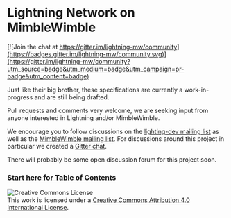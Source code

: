 # Lightning Network on MimbleWimble

[![Join the chat at https://gitter.im/lightning-mw/community](https://badges.gitter.im/lightning-mw/community.svg)](https://gitter.im/lightning-mw/community?utm_source=badge&utm_medium=badge&utm_campaign=pr-badge&utm_content=badge)

Just like their big brother, these specifications are currently a
work-in-progress and are still being drafted.

Pull requests and comments very welcome, we are seeking input from anyone
interested in Lightning and/or MimbleWimble.

We encourage you to follow discussions on the [lighting-dev mailing list](https://lists.linuxfoundation.org/mailman/listinfo/lightning-dev)
as well as the [MimbleWimble mailing list](https://lists.launchpad.net/mimblewimble/).
For discussions around this project in particular we created a [Gitter chat](https://gitter.im/lightning-mw/community).

There will probably be some open discussion forum for this project soon.

### [Start here for Table of Contents](00-introduction.md)

![Creative Commons License](https://i.creativecommons.org/l/by/4.0/88x31.png "License CC-BY")
<br>
This work is licensed under a [Creative Commons Attribution 4.0 International License](http://creativecommons.org/licenses/by/4.0/).
